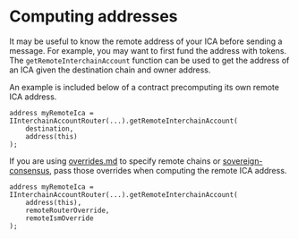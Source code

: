# Computing addresses

It may be useful to know the remote address of your ICA before sending a message. For example, you may want to first fund the address with tokens. The `getRemoteInterchainAccount` function can be used to get the address of an ICA given the destination chain and owner address.

An example is included below of a contract precomputing its own remote ICA address.

```solidity
address myRemoteIca = IInterchainAccountRouter(...).getRemoteInterchainAccount(
    destination,
    address(this)
);
```

If you are using [overrides.md](overrides.md "mention") to specify remote chains or [sovereign-consensus](../../protocol/sovereign-consensus/ "mention"), pass those overrides when computing the remote ICA address.

```solidity
address myRemoteIca = IInterchainAccountRouter(...).getRemoteInterchainAccount(
    address(this),
    remoteRouterOverride,
    remoteIsmOverride
);
```
